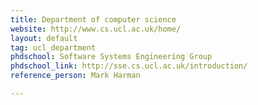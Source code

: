 ```yaml
---
title: Department of computer science
website: http://www.cs.ucl.ac.uk/home/
layout: default
tag: ucl_department
phdschool: Software Systems Engineering Group
phdschool_link: http://sse.cs.ucl.ac.uk/introduction/
reference_person: Mark Harman

---
```

